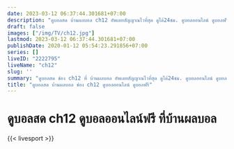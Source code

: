 ```yaml
---
date: 2023-03-12 06:37:44.301681+07:00
description: "ดูบอลสด บ้านผลบอล ch12 อัพเดทสัญญาณไวที่สุด ดูได้24ชม. ดูบอลออนไลน์ ดูบอลฟรี"
draft: false
images: ["/img/TV/ch12.jpg"]
lastmod: 2023-03-12 06:37:44.301681+07:00
publishDate: 2020-01-12 05:54:23.291856+07:00
series: []
liveID: "2222795"
liveName: "ch12"
slug: ''
summary: "ดูบอลสด ช่อง ch12 ที่ บ้านผลบอล อัพเดทสัญญาณไวที่สุด ดูได้24ชม. ดูบอลออนไลน์ ดูบอลฟรี"
title: "ดูบอลสด บ้านผลบอล ช่อง ch12 ดูบอลออนไลน์ ดูบอลฟรี"
---
```


# ดูบอลสด ch12 ดูบอลออนไลน์ฟรี ที่บ้านผลบอล

{{< livesport >}}
